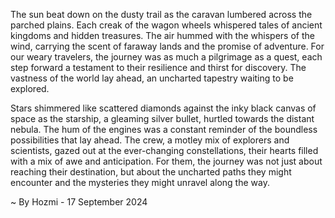 
The sun beat down on the dusty trail as the caravan lumbered across the parched plains. Each creak of the wagon wheels whispered tales of ancient kingdoms and hidden treasures. The air hummed with the whispers of the wind, carrying the scent of faraway lands and the promise of adventure. For our weary travelers, the journey was as much a pilgrimage as a quest, each step forward a testament to their resilience and thirst for discovery. The vastness of the world lay ahead, an uncharted tapestry waiting to be explored. 

Stars shimmered like scattered diamonds against the inky black canvas of space as the starship, a gleaming silver bullet, hurtled towards the distant nebula. The hum of the engines was a constant reminder of the boundless possibilities that lay ahead. The crew, a motley mix of explorers and scientists, gazed out at the ever-changing constellations, their hearts filled with a mix of awe and anticipation.  For them, the journey was not just about reaching their destination, but about the uncharted paths they might encounter and the mysteries they might unravel along the way. 

~ By Hozmi - 17 September 2024
